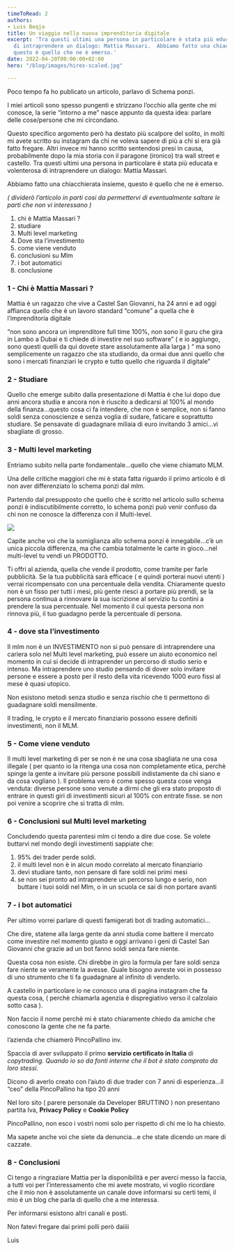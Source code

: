 ```yaml
---
timeToRead: 2
authors:
- Luis Beqja
title: Un viaggio nella nuova imprenditoria digitale
excerpt: 'Tra questi ultimi una persona in particolare è stata più educata e volenterosa
  di intraprendere un dialogo: Mattia Massari.  Abbiamo fatto una chiacchierata insieme,
  questo è quello che ne è emerso.'
date: 2022-04-20T00:00:00+02:00
hero: "/blog/images/hires-scaled.jpg"

---
```

Poco tempo fa ho publicato un articolo, parlavo di Schema ponzi.

I miei articoli sono spesso pungenti e strizzano l’occhio alla gente che mi conosce, la serie “intorno a me” nasce appunto da questa idea: parlare delle cose/persone che mi circondano.

Questo specifico argomento però ha destato più scalpore del solito, in molti mi avete scritto su instagram da chi ne voleva sapere di più a chi si era già fatto fregare. Altri invece mi hanno scritto sentendosi presi in causa, probabilmente dopo la mia storia con il paragone (ironico) tra wall street e castello. Tra questi ultimi una persona in particolare è stata più educata e volenterosa di intraprendere un dialogo: Mattia Massari.

Abbiamo fatto una chiacchierata insieme, questo è quello che ne è emerso.

_( dividerò l’articolo in parti cosi da permettervi di eventualmente saltare le parti che non vi interessano )_

1. chi è Mattia Massari ?
2. studiare
3. Multi level marketing
4. Dove sta l’investimento
5. come viene venduto
6. conclusioni su Mlm
7. i bot automatici
8. conclusione

### 1 - Chi è Mattia Massari ?

Mattia è un ragazzo che vive a Castel San Giovanni, ha 24 anni e ad oggi affianca quello che è un lavoro standard “comune” a quella che è l’imprenditoria digitale

“non sono ancora un imprenditore full time 100%, non sono il guru che gira in Lambo a Dubai e ti chiede di investire nel suo software” ( e io aggiungo, sono questi quelli da qui dovete stare assolutamente alla larga ) “ ma sono semplicemente un ragazzo che sta studiando, da ormai due anni quello che sono i mercati finanziari le crypto e tutto quello che riguarda il digitale”

### 2 - Studiare

Quello che emerge subito dalla presentazione di Mattia è che lui dopo due anni ancora studia e ancora non è riuscito a dedicarsi al 100% al mondo della finanza...questo cosa ci fa intendere, che non è semplice, non si fanno soldi senza conoscienze e senza voglia di sudare, faticare e soprattutto studiare. Se pensavate di guadagnare miliaia di euro invitando 3 amici...vi sbagliate di grosso.

### 3 - Multi level marketing

Entriamo subito nella parte fondamentale...quello che viene chiamato MLM.

Una delle critiche maggiori che mi è stata fatta riguardo il primo articolo è di non aver differenziato lo schema ponzi dal mlm.

Partendo dal presupposto che quello che è scritto nel articolo sullo schema ponzi è indiscutibilmente corretto, lo schema ponzi può venir confuso da chi non ne conosce la differenza con il Multi-level.

![](/images/mlm-wiki.png)

Capite anche voi che la somiglianza allo schema ponzi è innegabile...c’è un unica piccola differenza, ma che cambia totalmente le carte in gioco...nel multi-level tu vendi un PRODOTTO.

Ti offri al azienda, quella che vende il prodotto, come tramite per farle pubblicità. Se la tua pubblicità sarà efficace ( e quindi porterai nuovi utenti ) verrai ricompensato con una percentuale della vendita. Chiaramente questo non è un fisso per tutti i mesi, più gente riesci a portare più prendi, se la persona continua a rinnovare la sua iscrizione al servizio tu contini a prendere la sua percentuale. Nel momento il cui questa persona non rinnova più, il tuo guadagno perde la percentuale di persona.

### 4 - dove sta l’investimento

Il mlm non è un INVESTIMENTO non si può pensare di intraprendere una cariera solo nel Multi level marketing, può essere un aiuto economico nel momento in cui si decide di intraprender un percorso di studio serio e intenso. Ma intraprendere uno studio pensando di dover solo invitare persone e essere a posto per il resto della vita ricevendo 1000 euro fissi al mese è quasi utopico.

Non esistono metodi senza studio e senza rischio che ti permettono di guadagnare soldi mensilmente.

Il trading, le crypto e il mercato finanziario possono essere definiti investimenti, non il MLM.

### 5 - Come viene venduto

Il multi level marketing di per se non è ne una cosa sbagliata ne una cosa illegale ( per quanto io la ritenga una cosa non completamente etica, perchè spinge la gente a invitare più persone possibili indistamente da chi siano e da cosa vogliano ). Il problema vero è come spesso questa cose venga venduta: diverse persone sono venute a dirmi che gli era stato proposto di entrare in questi giri di investimenti sicuri al 100% con entrate fisse. se non poi venire a scoprire che si tratta di mlm.

### 6 - Conclusioni sul Multi level marketing

Concludendo questa parentesi mlm ci tendo a dire due cose. Se volete buttarvi nel mondo degli investimenti sappiate che:

1. 95% dei trader perde soldi.
2. il multi level non è in alcun modo correlato al mercato finanziario
3. devi studiare tanto, non pensare di fare soldi nei primi mesi
4. se non sei pronto ad intraprendere un percorso lungo e serio, non buttare i tuoi soldi nel Mlm, o in un scuola ce sai di non portare avanti

### 7 - i bot automatici

Per ultimo vorrei parlare di questi famigerati bot di trading automatici...

Che dire, statene alla larga gente da anni studia come battere il mercato come investire nel momento giusto e oggi arrivano i geni di Castel San Giovanni che grazie ad un bot fanno soldi senza fare niente.

Questa cosa non esiste. Chi direbbe in giro la formula per fare soldi senza fare niente se veramente la avesse. Quale bisogno avreste voi in possesso di uno strumento che ti fa guadagnare al infinito di venderlo.

A castello in particolare io ne conosco una di pagina instagram che fa questa cosa, ( perchè chiamarla agenzia è dispregiativo verso il calzolaio sotto casa ).

Non faccio il nome perchè mi è stato chiaramente chiedo da amiche che conoscono la gente che ne fa parte.

l’azienda che chiamerò PincoPallino inv.

Spaccia di aver sviluppato il primo **servizio certificato in Italia** di _copytrading. Quando io so da fonti interne che il bot è stato comprato da loro stessi._

Dicono di averlo creato con l’aiuto di due trader con 7 anni di esperienza...il “ceo” della PincoPallino ha tipo 20 anni

Nel loro sito ( parere personale da Developer BRUTTINO ) non presentano partita Iva, **Privacy Policy** e **Cookie Policy**

PincoPallino, non esco i vostri nomi solo per rispetto di chi me lo ha chiesto.

Ma sapete anche voi che siete da denuncia...e che state dicendo un mare di cazzate.

### 8 - Conclusioni

Ci tengo a ringraziare Mattia per la disponibilità e per averci messo la faccia, a tutti voi per l’interessamento che mi avete mostrato, vi voglio ricordare che il mio non è assolutamente un canale dove informarsi su certi temi, il mio è un blog che parla di quello che a me interessa.

Per informarsi esistono altri canali e posti.

Non fatevi fregare dai primi polli però daiiii

Luis